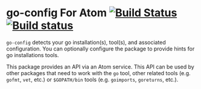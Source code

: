# go-config For Atom [![Build Status](https://travis-ci.org/joefitzgerald/go-config.svg)](https://travis-ci.org/joefitzgerald/go-config) [![Build status](https://ci.appveyor.com/api/projects/status/vpk2497en2e64lpa?svg=true)](https://ci.appveyor.com/project/joefitzgerald/go-config)

`go-config` detects your go installation(s), tool(s), and associated configuration. You can optionally configure the package to provide hints for go installations tools.

This package provides an API via an Atom service. This API can be used by other packages that need to work with the `go` tool, other related tools (e.g. `gofmt`, `vet`, etc.) or `$GOPATH/bin` tools (e.g. `goimports`, `goreturns`, etc.).
